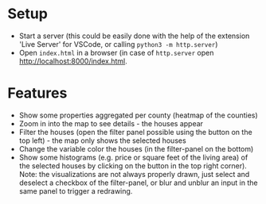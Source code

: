 # Setup

* Start a server (this could be easily done with the help of the extension
  'Live Server' for VSCode, or calling `python3 -m http.server`)
* Open `index.html` in a browser (in case of `http.server` open
  [http://localhost:8000/index.html](http://localhost:8000/index.html).


# Features

* Show some properties aggregated per county (heatmap of the counties)
* Zoom in into the map to see details - the houses appear
* Filter the houses (open the filter panel possible using the button on the top
  left) - the map only shows the selected houses
* Change the variable color the houses (in the filter-panel on the bottom)
* Show some histograms (e.g. price or square feet of the living area) of the
  selected houses by clicking on the button in the top right corner). Note:
  the visualizations are not always properly drawn, just select and deselect
  a checkbox of the filter-panel, or blur and unblur an input in the same
  panel to trigger a redrawing.
